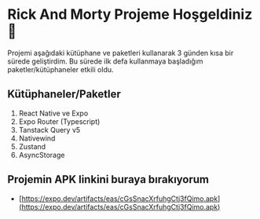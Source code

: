 # Rick And Morty Projeme Hoşgeldiniz 👋

Projemi aşağıdaki kütüphane ve paketleri kullanarak 3 günden kısa bir sürede geliştirdim.
Bu sürede ilk defa kullanmaya başladığım paketler/kütüphaneler etkili oldu.

## Kütüphaneler/Paketler

1. React Native ve Expo
2. Expo Router (Typescript)
3. Tanstack Query v5
4. Nativewind
5. Zustand
6. AsyncStorage

## Projemin APK linkini buraya bırakıyorum

- [https://expo.dev/artifacts/eas/cGsSnacXrfuhgCtj3fQimo.apk](https://expo.dev/artifacts/eas/cGsSnacXrfuhgCtj3fQimo.apk)
